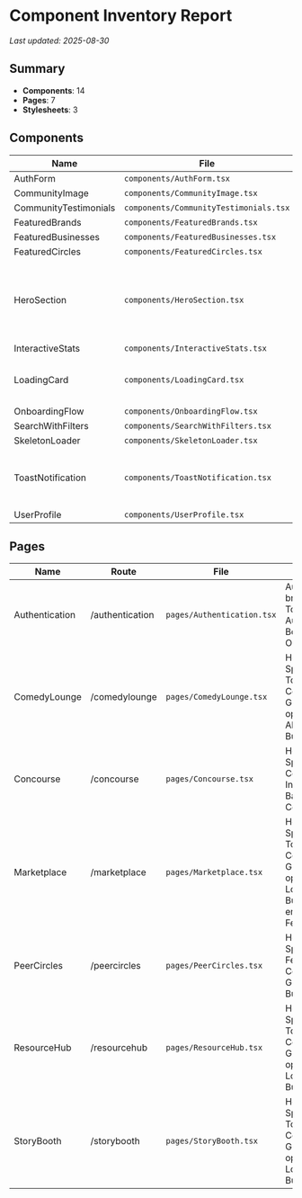 # Component Inventory Report

*Last updated: 2025-08-30*

## Summary
- **Components**: 14
- **Pages**: 7  
- **Stylesheets**: 3

## Components

| Name | File | Used On | Dependencies |
|------|------|---------|--------------|
| AuthForm | `components/AuthForm.tsx` | Authentication | None |
| CommunityImage | `components/CommunityImage.tsx` | None | imageLibrary |
| CommunityTestimonials | `components/CommunityTestimonials.tsx` | Concourse | CommunityImage |
| FeaturedBrands | `components/FeaturedBrands.tsx` | None | None |
| FeaturedBusinesses | `components/FeaturedBusinesses.tsx` | Marketplace | CommunityImage |
| FeaturedCircles | `components/FeaturedCircles.tsx` | PeerCircles | CommunityImage |
| HeroSection | `components/HeroSection.tsx` | Authentication, ComedyLounge, Concourse, Marketplace, PeerCircles, ResourceHub, StoryBooth | imageLibrary |
| InteractiveStats | `components/InteractiveStats.tsx` | Concourse | None |
| LoadingCard | `components/LoadingCard.tsx` | ComedyLounge, Marketplace, ResourceHub, StoryBooth | None |
| OnboardingFlow | `components/OnboardingFlow.tsx` | Authentication | None |
| SearchWithFilters | `components/SearchWithFilters.tsx` | None | None |
| SkeletonLoader | `components/SkeletonLoader.tsx` | None | None |
| ToastNotification | `components/ToastNotification.tsx` | Authentication, ComedyLounge, Marketplace, ResourceHub, StoryBooth | None |
| UserProfile | `components/UserProfile.tsx` | None | None |

## Pages

| Name | Route | File | Components Used |
|------|-------|------|-----------------|
| Authentication | /authentication | `pages/Authentication.tsx` | AuthStep, HeroSection, br, SpaceBetween, ToastNotification, AuthForm, Container, Box, Header, OnboardingFlow |
| ComedyLounge | /comedylounge | `pages/ComedyLounge.tsx` | HeroSection, SpaceBetween, ToastNotification, Container, Header, Grid, Input, select, option, Box, Badge, Alert, LoadingCard, Button, Cards |
| Concourse | /concourse | `pages/Concourse.tsx` | HeroSection, SpaceBetween, Container, Box, Header, InteractiveStats, Grid, Badge, Button, CommunityTestimonials |
| Marketplace | /marketplace | `pages/Marketplace.tsx` | HeroSection, SpaceBetween, ToastNotification, Container, Header, Grid, Input, select, option, Badge, Alert, LoadingCard, Box, Button, Cards, strong, em, FeaturedBusinesses |
| PeerCircles | /peercircles | `pages/PeerCircles.tsx` | HeroSection, SpaceBetween, FeaturedCircles, Container, Header, Grid, Box, Badge, Button, strong, em |
| ResourceHub | /resourcehub | `pages/ResourceHub.tsx` | HeroSection, SpaceBetween, ToastNotification, Container, Header, Grid, Input, select, option, Badge, Alert, LoadingCard, Box, Button, Cards, strong |
| StoryBooth | /storybooth | `pages/StoryBooth.tsx` | HeroSection, SpaceBetween, ToastNotification, Container, Header, Grid, Input, select, option, Badge, Alert, LoadingCard, Box, Button, Cards, Textarea |
